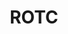 ---
# This topic lives at
# https://digital.gov/topics/rotc

slug: "rotc"

# Topic Title
title: "ROTC"

# description — keep it short and clear
summary: ""


# Weight
weight: 1

# For more information on managing topics,
# see https://github.com/GSA/digitalgov.gov/wiki
---